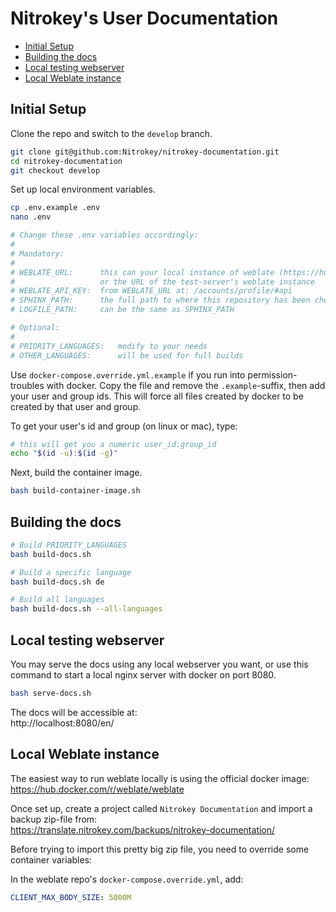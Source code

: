 # Nitrokey's User Documentation

- [Initial Setup](#Initial-Setup)
- [Building the docs](#Building-the-docs)
- [Local testing webserver](#Local-testing-webserver)
- [Local Weblate instance](#Local-Weblate-instance)

## Initial Setup

Clone the repo and switch to the `develop` branch.
```bash
git clone git@github.com:Nitrokey/nitrokey-documentation.git
cd nitrokey-documentation
git checkout develop
```

Set up local environment variables.
```bash
cp .env.example .env
nano .env

# Change these .env variables accordingly:
#
# Mandatory:
#
# WEBLATE_URL:      this can your local instance of weblate (https://hub.docker.com/r/weblate/weblate) 
#                   or the URL of the test-server's weblate instance
# WEBLATE_API_KEY:  from WEBLATE_URL at: /accounts/profile/#api
# SPHINX_PATH:      the full path to where this repository has been checked out at
# LOGFILE_PATH:     can be the same as SPHINX_PATH

# Optional:
#
# PRIORITY_LANGUAGES:   modify to your needs
# OTHER_LANGUAGES:      will be used for full builds
```

Use `docker-compose.override.yml.example` if you run into permission-troubles with docker. Copy the file and remove the `.example`-suffix, then add your user and group ids. This will force all files created by docker to be created by that user and group.

To get your user's id and group (on linux or mac), type:
```bash
# this will get you a numeric user_id:group_id
echo "$(id -u):$(id -g)"
```

Next, build the container image.
```bash
bash build-container-image.sh
```

## Building the docs

```bash
# Build PRIORITY_LANGUAGES
bash build-docs.sh

# Build a specific language
bash build-docs.sh de

# Build all languages
bash build-docs.sh --all-languages
```

## Local testing webserver
You may serve the docs using any local webserver you want, or use this command to start a local nginx server with docker on port 8080.
```bash
bash serve-docs.sh
```

The docs will be accessible at:             
http://localhost:8080/en/

## Local Weblate instance
The easiest way to run weblate locally is using the official docker image: https://hub.docker.com/r/weblate/weblate

Once set up, create a project called `Nitrokey Documentation` and import a backup zip-file from:       
https://translate.nitrokey.com/backups/nitrokey-documentation/

Before trying to import this pretty big zip file, you need to override some container variables:

In the weblate repo's `docker-compose.override.yml`, add:
```yml
CLIENT_MAX_BODY_SIZE: 5000M
```
